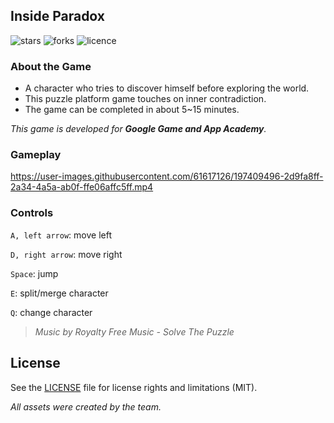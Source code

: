 ## Inside Paradox

![stars](https://img.shields.io/github/stars/birbirsekiz/inside-paradox)
![forks](https://img.shields.io/github/forks/birbirsekiz/inside-paradox)
![licence](https://img.shields.io/github/license/birbirsekiz/inside-paradox)

### About the Game

- A character who tries to discover himself before exploring the world.
- This puzzle platform game touches on inner contradiction.
- The game can be completed in about 5~15 minutes.

_This game is developed for **Google Game and App Academy**._

### Gameplay
https://user-images.githubusercontent.com/61617126/197409496-2d9fa8ff-2a34-4a5a-ab0f-ffe06affc5ff.mp4

### Controls
`A, left arrow`: move left

`D, right arrow`: move right

`Space`: jump

`E`: split/merge character

`Q`: change character

>_Music by Royalty Free Music - Solve The Puzzle_

## License
See the [LICENSE](LICENSE.md) file for license rights and limitations (MIT).

_All assets were created by the team._
